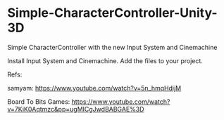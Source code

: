 # Simple-CharacterController-Unity-3D
Simple CharacterController with the new Input System and Cinemachine

Install Input System and Cinemachine. Add the files to your project.

Refs:

samyam: https://www.youtube.com/watch?v=5n_hmqHdijM

Board To Bits Games: https://www.youtube.com/watch?v=7KiK0Aqtmzc&pp=ugMICgJwdBABGAE%3D
